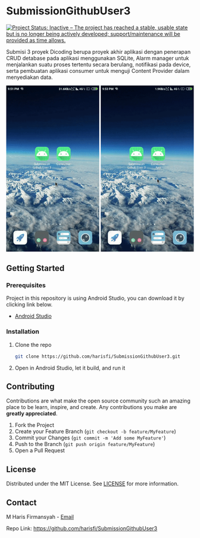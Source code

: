 # SubmissionGithubUser3
[![Project Status: Inactive – The project has reached a stable, usable state but is no longer being actively developed; support/maintenance will be provided as time allows.](https://www.repostatus.org/badges/latest/inactive.svg)](https://www.repostatus.org/#inactive)

Submisi 3 proyek Dicoding berupa proyek akhir aplikasi dengan penerapan CRUD detabase pada aplikasi menggunakan SQLite, Alarm manager untuk menjalankan suatu proses tertentu secara berulang, notifikasi pada device, serta pembuatan aplikasi consumer untuk menguji Content Provider dalam menyediakan data.

<p align="center"><img src="https://github.com/harisfi/SubmissionGithubUser3/blob/user_provider/submissiongithubuser3-app.gif?raw=true" width="250"/> <img src="https://github.com/harisfi/SubmissionGithubUser3/blob/user_provider/submissiongithubuser-consumerapp.gif?raw=true" width="250"/></p>

## Getting Started

### Prerequisites

Project in this repository is using Android Studio, you can download it by clicking link below.
* [Android Studio](https://developer.android.com/studio)

### Installation

1. Clone the repo
   ```sh
   git clone https://github.com/harisfi/SubmissionGithubUser3.git
   ```
2. Open in Android Studio, let it build, and run it

## Contributing

Contributions are what make the open source community such an amazing place to be learn, inspire, and create. Any contributions you make are **greatly appreciated**.

1. Fork the Project
2. Create your Feature Branch (`git checkout -b feature/MyFeature`)
3. Commit your Changes (`git commit -m 'Add some MyFeature'`)
4. Push to the Branch (`git push origin feature/MyFeature`)
5. Open a Pull Request

## License

Distributed under the MIT License. See [LICENSE](LICENSE) for more information.


## Contact

M Haris Firmansyah - <a href="mailto:%61%63%63%2e%63%70%2e%68%61%72%69%73%40%67%6d%61%69%6c%2e%63%6f%6d">Email</a>

Repo Link: https://github.com/harisfi/SubmissionGithubUser3
